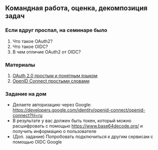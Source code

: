 ## Командная работа, оценка, декомпозиция задач

### Если вдруг проспал, на семинаре было
1. Что такое OAuth2?
2. Что такое OIDC?
3. В чем отличие OAuth2 от OIDC?

### Материалы
1. [OAuth 2.0 простым и понятным языком](https://habr.com/ru/companies/vk/articles/115163/)
2. [OpenID Connect простыми словами](https://habr.com/ru/companies/vk/articles/115163/)

### Задание на дом
- Делаете авторизацию через Google: https://developers.google.com/identity/openid-connect/openid-connect?hl=ru
- В результате у вас должен быть токен, который можно расшифровать с помощью https://www.base64decode.org/ и получить информацию о пользователе
- (Доп. задание) Попробовать подключиться к другим сервисам с помощью OIDC Google 